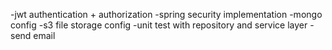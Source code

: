 -jwt authentication + authorization
-spring security implementation
-mongo config
-s3 file storage config
-unit test with repository and service layer
-send email


